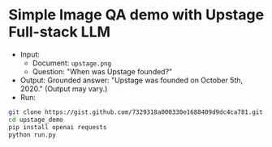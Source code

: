 # Simple Image QA demo with Upstage Full-stack LLM

- Input:
    - Document: `upstage.png`
    - Question: "When was Upstage founded?"
- Output: Grounded answer: "Upstage was founded on October 5th, 2020." (Output may vary.)
- Run:

``` bash
git clone https://gist.github.com/7329318a000330e1688409d9dc4ca781.git upstage_demo
cd upstage_demo
pip install openai requests
python run.py
```

